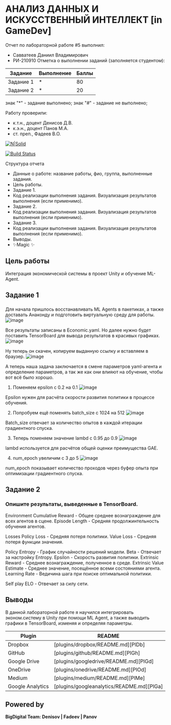 # АНАЛИЗ ДАННЫХ И ИСКУССТВЕННЫЙ ИНТЕЛЛЕКТ [in GameDev]
Отчет по лабораторной работе #5 выполнил:
- Савватеев Даниил Владимирович
- РИ-210910
Отметка о выполнении заданий (заполняется студентом):

| Задание | Выполнение | Баллы |
| ------ | ------ | ------ |
| Задание 1 | * | 80 |
| Задание 2 | * | 20 |

знак "*" - задание выполнено; знак "#" - задание не выполнено;

Работу проверили:
- к.т.н., доцент Денисов Д.В.
- к.э.н., доцент Панов М.А.
- ст. преп., Фадеев В.О.

[![N|Solid](https://cldup.com/dTxpPi9lDf.thumb.png)](https://nodesource.com/products/nsolid)

[![Build Status](https://travis-ci.org/joemccann/dillinger.svg?branch=master)](https://travis-ci.org/joemccann/dillinger)

Структура отчета

- Данные о работе: название работы, фио, группа, выполненные задания.
- Цель работы.
- Задание 1.
- Код реализации выполнения задания. Визуализация результатов выполнения (если применимо).
- Задание 2.
- Код реализации выполнения задания. Визуализация результатов выполнения (если применимо).
- Задание 3.
- Код реализации выполнения задания. Визуализация результатов выполнения (если применимо).
- Выводы.
- ✨Magic ✨

## Цель работы
Интеграция экономической системы в проект Unity и обучение ML-Agent.

## Задание 1
### 
Для начала пришлось восстанавливать ML Agents в пакетиках, а также доставать Анаконду и подготовить виртуальную среду для работы.
![image](https://user-images.githubusercontent.com/104576932/205335472-ad832cb1-8396-4fcf-94b8-3d0405a40a0d.png)

Все результаты записаны в Economic.yaml. Но далее нужно будет поставить TensorBoard для вывода результатов в красивых графиках. 
![image](https://user-images.githubusercontent.com/104576932/205338484-066206cd-2a2f-47f9-a1fd-44dccf6048c3.png)

Ну теперь он скачен, копируем выданную ссылку и вставляем в браузер. 
![image](https://user-images.githubusercontent.com/104576932/205350362-a703ad07-78bc-498b-8589-7d270faaf91e.png)


А теперь наша задача заключается в смене параметров yaml-агента и определение параметров, а так же как они влияют на обучение, чтобы вот всё было хорошо.

1) Поменяем epsilon с 0.2 на 0.1
![image](https://user-images.githubusercontent.com/104576932/205353561-97f504ea-255b-4c36-9662-3348b29fa32b.png)

Epsilon нужен для расчёта скорости развития политики в процессе обучения.

2) Попробуем ещё поменять batch_size с 1024 на 512
![image](https://user-images.githubusercontent.com/104576932/205354096-f1838620-7e00-4917-9479-d030878a8b2d.png)

Batch_size отвечает за количество опытов в каждой итерации градиентного спуска.

3) Теперь поменяем значение lambd с 0.95 до 0.9 
![image](https://user-images.githubusercontent.com/104576932/205354616-39790290-9351-4054-8935-a5e63e8b6010.png)

lambd используется для расчётов общей оценки преимущества GAE.

4) num_epoch увеличим с 3 до 5
![image](https://user-images.githubusercontent.com/104576932/205355157-a9e4ae76-df67-4d3c-aa75-3b4457a9607c.png)


num_epoch показывает количество проходов через буфер опыта при оптимизации градиентного спуска.


## Задание 2
### Опишите результаты, выведенные в TensorBoard.

Environment
  Cumulative Reward - Общее среднее вознаграждение для всех агентов в сцене.
  Episode Length - Средняя продолжинтельность обучения агентов.

Losses
  Policy Loss - Средняя потеря политики.
  Value Loss - Средняя потеря функции значения.

Policy
  Entropy - График случайности решений модели.
  Beta - Отвечает за настройку Entropy.
  Epsilon - Скорость развития политики.
  Extrinsic Reward - Среднее вознаграждение, полученное в среде.
  Extrinsic Value Estimate - Среднее значение, посещённое всеми состояниями агента.
  Learning Rate - Ведичина шага при поиске оптимальной политики.

Self play
  ELO - Отвечает за силу сети.

## Выводы
В данной лабораторной работе я научился интегрировать эконом.систему в Unity при помощи ML Agent, а также выводить графики в TensorBoard, изменяя и определяя параметры.

| Plugin | README |
| ------ | ------ |
| Dropbox | [plugins/dropbox/README.md][PlDb] |
| GitHub | [plugins/github/README.md][PlGh] |
| Google Drive | [plugins/googledrive/README.md][PlGd] |
| OneDrive | [plugins/onedrive/README.md][PlOd] |
| Medium | [plugins/medium/README.md][PlMe] |
| Google Analytics | [plugins/googleanalytics/README.md][PlGa] |

## Powered by

**BigDigital Team: Denisov | Fadeev | Panov**
